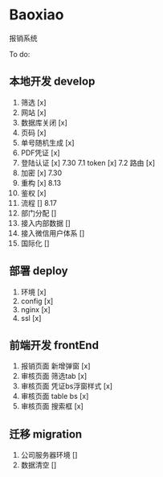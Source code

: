 # Baoxiao

报销系统

To do: 

## 本地开发 develop

1. 筛选 [x]
2. 网站 [x]
3. 数据库关闭 [x]
4. 页码 [x]
5. 单号随机生成 [x]
6. PDF凭证 [x]
7. 登陆认证 [x] 7.30
   7.1 token [x]
   7.2 路由 [x]
8. 加密 [x]    7.30
9. 重构 [x]  8.13
10. 鉴权 [x]   
11. 流程 [] 8.17
12. 部门分配 [] 
13. 接入内部数据 []
14. 接入微信用户体系 []
15. 国际化 []

## 部署 deploy

1. 环境 [x]
2. config [x]
3. nginx [x]
4. ssl [x]

## 前端开发 frontEnd

1. 报销页面 新增弹窗 [x]
2. 审核页面 筛选tab [x]
3. 审核页面 凭证bs浮窗样式 [x]
4. 审核页面 table bs [x]
5. 审核页面 搜索框 [x]

## 迁移 migration

1. 公司服务器环境 []
2. 数据清空 []
